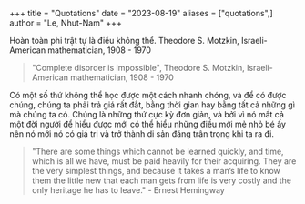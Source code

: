 +++
title = "Quotations"
date = "2023-08-19"
aliases = ["quotations",]
author = "Le, Nhut-Nam"
+++

Hoàn toàn phi trật tự là điều không thể. Theodore S. Motzkin, Israeli-American mathematician, 1908 - 1970
> "Complete disorder is impossible", Theodore S. Motzkin, Israeli-American mathematician, 1908 - 1970

Có một số thứ không thể học được một cách nhanh chóng, và để có được chúng, chúng ta phải trả giá rất đắt, bằng thời gian hay bằng tất cả những gì mà chúng ta có. Chúng là những thứ cực kỳ đơn giản, và bởi vì nó mất cả một đời người để hiểu được mới có thể hiểu những điều mới mẻ nhỏ bé ấy nên nó mới nó có giá trị và trở thành di sản đáng trân trọng khi ta ra đi.
> "There are some things which cannot be learned quickly, and time, which is all we have, must be paid heavily for their acquiring. They are the very simplest things, and because it takes a man’s life to know them the little new that each man gets from life is very costly and the only heritage he has to leave." - Ernest Hemingway